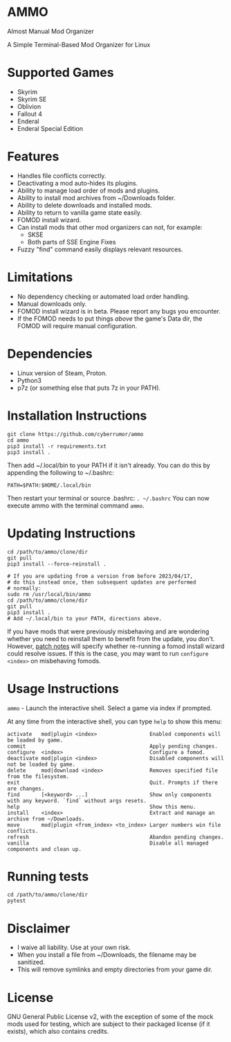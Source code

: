 # AMMO
Almost Manual Mod Organizer

A Simple Terminal-Based Mod Organizer for Linux

# Supported Games
- Skyrim
- Skyrim SE
- Oblivion
- Fallout 4
- Enderal
- Enderal Special Edition

# Features
- Handles file conflicts correctly.
- Deactivating a mod auto-hides its plugins.
- Ability to manage load order of mods and plugins.
- Ability to install mod archives from ~/Downloads folder.
- Ability to delete downloads and installed mods.
- Ability to return to vanilla game state easily.
- FOMOD install wizard.
- Can install mods that other mod organizers can not, for example:
  - SKSE
  - Both parts of SSE Engine Fixes
- Fuzzy "find" command easily displays relevant resources.

# Limitations
- No dependency checking or automated load order handling.
- Manual downloads only.
- FOMOD install wizard is in beta. Please report any bugs you encounter.
- If the FOMOD needs to put things _above_ the game's Data dir, the FOMOD will require
  manual configuration.

# Dependencies
- Linux version of Steam, Proton.
- Python3
- p7z (or something else that puts 7z in your PATH).

# Installation Instructions
```
git clone https://github.com/cyberrumor/ammo
cd ammo
pip3 install -r requirements.txt
pip3 install .
```
Then add ~/.local/bin to your PATH if it isn't already.
You can do this by appending the following to ~/.bashrc:
```
PATH=$PATH:$HOME/.local/bin
```
Then restart your terminal or source .bashrc: `. ~/.bashrc`
You can now execute ammo with the terminal command `ammo`.

# Updating Instructions
```
cd /path/to/ammo/clone/dir
git pull
pip3 install --force-reinstall .

# If you are updating from a version from before 2023/04/17,
# do this instead once, then subsequent updates are performed
# normally:
sudo rm /usr/local/bin/ammo
cd /path/to/ammo/clone/dir
git pull
pip3 install .
# Add ~/.local/bin to your PATH, directions above.
```
If you have mods that were previously misbehaving and are wondering whether you need to
reinstall them to benefit from the update, you don't. However, [patch notes](https://github.com/cyberrumor/ammo/commits/main) will specify
whether re-running a fomod install wizard could resolve issues. If this is the case,
you may want to run `configure <index>` on misbehaving fomods.

# Usage Instructions

`ammo` - Launch the interactive shell. Select a game via index if prompted.

At any time from the interactive shell, you can type `help` to show this menu:

```
activate   mod|plugin <index>                 Enabled components will be loaded by game.
commit                                        Apply pending changes.
configure  <index>                            Configure a fomod.
deactivate mod|plugin <index>                 Disabled components will not be loaded by game.
delete     mod|download <index>               Removes specified file from the filesystem.
exit                                          Quit. Prompts if there are changes.
find       [<keyword> ...]                    Show only components with any keyword. `find` without args resets.
help                                          Show this menu.
install    <index>                            Extract and manage an archive from ~/Downloads.
move       mod|plugin <from_index> <to_index> Larger numbers win file conflicts.
refresh                                       Abandon pending changes.
vanilla                                       Disable all managed components and clean up.
```

# Running tests
```
cd /path/to/ammo/clone/dir
pytest
```

# Disclaimer
- I waive all liability. Use at your own risk.
- When you install a file from ~/Downloads, the filename may be sanitized.
- This will remove symlinks and empty directories from your game dir.

# License
GNU General Public License v2, with the exception of some of the mock mods used for testing,
which are subject to their packaged license (if it exists), which also contains credits.


